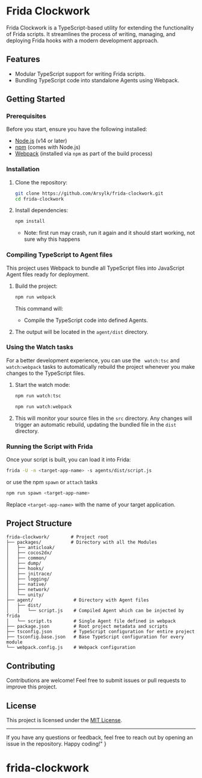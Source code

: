 # Frida Clockwork

Frida Clockwork is a TypeScript-based utility for extending the functionality of Frida scripts. It streamlines the process of writing, managing, and deploying Frida hooks with a modern development approach.

## Features

- Modular TypeScript support for writing Frida scripts.
- Bundling TypeScript code into standalone Agents using Webpack.

## Getting Started

### Prerequisites

Before you start, ensure you have the following installed:

- [Node.js](https://nodejs.org/) (v14 or later)
- [npm](https://www.npmjs.com/) (comes with Node.js)
- [Webpack](https://webpack.js.org/) (installed via `npm` as part of the build process)

### Installation

1. Clone the repository:

   ```bash
   git clone https://github.com/Arsylk/frida-clockwork.git
   cd frida-clockwork
   ```

2. Install dependencies:

   ```bash
   npm install
   ```
    * Note: first run may crash, run it again and it should start working, not sure why this happens

### Compiling TypeScript to Agent files

This project uses Webpack to bundle all TypeScript files into JavaScript Agent files ready for deployment.

1. Build the project:

   ```bash
   npm run webpack
   ```

   This command will:

   - Compile the TypeScript code into defined Agents.

2. The output will be located in the `agent/dist` directory.

### Using the Watch tasks

For a better development experience, you can use the ` watch:tsc` and `watch:webpack` tasks to automatically rebuild the project whenever you make changes to the TypeScript files.

1. Start the watch mode:

   ```bash
   npm run watch:tsc
   ```
   ```bash
   npm run watch:webpack
   ```

2. This will monitor your source files in the `src` directory. Any changes will trigger an automatic rebuild, updating the bundled file in the `dist` directory.

### Running the Script with Frida

Once your script is built, you can load it into Frida:

```bash
frida -U -n <target-app-name> -s agents/dist/script.js
```
or use the npm `spawn` or `attach` tasks
```bash
npm run spawn <target-app-name>
```

Replace `<target-app-name>` with the name of your target application.

## Project Structure

```plaintext
frida-clockwork/        # Project root
├── packages/           # Directory with all the Modules
│   ├── anticloak/
│   ├── cocos2dx/
│   ├── common/
│   ├── dump/
│   ├── hooks/
│   ├── jnitrace/
│   ├── logging/
│   ├── native/
│   ├── network/
│   └── unity/
├── agent/               # Directory with Agent files
│   ├── dist/
│   │   └── script.js    # Compiled Agent which can be injected by frida
│   └── script.ts        # Single Agent file defined in webpack
├── package.json         # Root project metadata and scripts
├── tsconfig.json        # TypeScript configuration for entire project
├── tsconfig.base.json   # Base TypeScript configuration for every module
└── webpack.config.js    # Webpack configuration
```


## Contributing

Contributions are welcome! Feel free to submit issues or pull requests to improve this project.

## License

This project is licensed under the [MIT License](https://opensource.org/license/mit).

---

If you have any questions or feedback, feel free to reach out by opening an issue in the repository. Happy coding!"
}

# frida-clockwork
